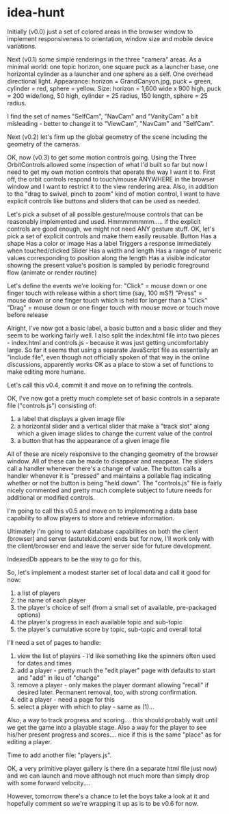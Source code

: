 # idea-hunt

Initially (v0.0) just a set of colored areas in the browser window to implement responsiveness to orientation, window size and mobile device variations.

Next (v0.1) some simple renderings in the three "camera" areas. As a minimal world: one topic horizon, one square puck as a launcher base, one horizontal cylinder as a launcher and one sphere as a self. One overhead directional light.
Appearance: horizon = GrandCanyon.jpg, puck = green, cylinder = red, sphere = yellow.
Size: horizon = 1,600 wide x 900 high, puck = 200 wide/long, 50 high, cylinder = 25 radius, 150 length, sphere = 25 radius.

I find the set of names "SelfCam", "NavCam" and "VanityCam" a bit misleading - better to change it to "ViewCam", "NavCam" and "SelfCam".

Next (v0.2) let's firm up the global geometry of the scene including the geometry of the cameras.

OK, now (v0.3) to get some motion controls going. Using the Three OrbitControls allowed some inspection of what I'd built so far but now I need to get my own motion controls that operate the way I want it to. First off, the orbit controls respond to touch/mouse ANYWHERE in the browser window and I want to restrict it to the view rendering area. Also, in addition to the "drag to swivel, pinch to zoom" kind of motion control, I want to have explicit controls like buttons and sliders that can be used as needed.

Let's pick a subset of all possible gesture/mouse controls that can be reasonably implemented and used. Hmmmmmmmm..... if the explicit controls are good enough, we might not need ANY gesture stuff. OK, let's pick a set of explicit controls and make them easily reusable.
	Button
		Has a shape
		Has a color or image
		Has a label
		Triggers a response immediately when touched/clicked
	Slider
		Has a width and length
		Has a range of numeric values corresponding to position along the length
		Has a visible indicator showing the present value's position
		Is sampled by periodic foreground flow (animate or render routine)

Let's define the events we're looking for:
	"Click" = mouse down or one finger touch with release within a short time (say, 100 mS?)
	"Press" = mouse down or one finger touch which is held for longer than a "Click"
	"Drag" = mouse down or one finger touch with mouse move or touch move before release

Alright, I've now got a basic label, a basic button and a basic slider and they seem to be working fairly well. I also split the index.html file into two pieces - index.html and controls.js - because it was just getting uncomfortably large. So far it seems that using a separate JavaScript file as essentially an "include file", even though not officially spoken of that way in the online discussions, apparently works OK as a place to stow a set of functions to make editing more humane.

Let's call this v0.4, commit it and move on to refining the controls.

OK, I've now got a pretty much complete set of basic controls in a separate file ("controls.js") consisting of:
1) a label that displays a given image file
2) a horizontal slider and a vertical slider that make a "track slot" along which a given image slides to change the current value of the control
3) a button that has the appearance of a given image file

All of these are nicely responsive to the changing geometry of the browser window.
All of these can be made to disappear and reappear.
The sliders call a handler whenever there's a change of value.
The button calls a handler whenever it is "pressed" and maintains a pollable flag indicating whether or not the button is being "held down".
The "controls.js" file is fairly nicely commented and pretty much complete subject to future needs for additional or modified controls.

I'm going to call this v0.5 and move on to implementing a data base capability to allow players to store and retrieve information.

Ultimately I'm going to want database capabilities on both the client (browser) and server (astutekid.com) ends but for now, I'll work only with the client/browser end and leave the server side for future development.

IndexedDb appears to be the way to go for this.

So, let's implement a modest starter set of local data and call it good for now:
1) a list of players
2) the name of each player
3) the player's choice of self (from a small set of available, pre-packaged options)
4) the player's progress in each available topic and sub-topic
5) the player's cumulative score by topic, sub-topic and overall total

I'll need a set of pages to handle:
1) view the list of players - I'd like something like the spinners often used for dates and times
2) add a player - pretty much the "edit player" page with defaults to start and "add" in lieu of "change"
3) remove a player - only makes the player dormant allowing "recall" if desired later. Permanent removal, too, with strong confirmation.
4) edit a player - need a page for this
5) select a player with which to play - same as (1)...

Also, a way to track progress and scoring.... this should probably wait until we get the game into a playable stage.
Also a way for the player to see his/her present progress and scores.... nice if this is the same "place" as for editing a player.

Time to add another file: "players.js".

OK, a very primitive player gallery is there (in a separate html file just now) and we can launch and move although not much more than simply drop with some forward velocity....

However, tomorrow there's a chance to let the boys take a look at it and hopefully comment so we're wrapping it up as is to be v0.6 for now.
